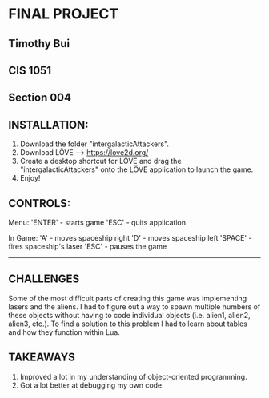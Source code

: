 # FINAL PROJECT
## Timothy Bui
## CIS 1051
## Section 004

## INSTALLATION:

1. Download the folder "intergalacticAttackers".
2. Download LÖVE --> https://love2d.org/
3. Create a desktop shortcut for LÖVE and drag the "intergalacticAttackers" onto the LÖVE application to launch the game.
4. Enjoy!

## CONTROLS:

Menu:
'ENTER' - starts game
'ESC' - quits application

In Game:
'A' - moves spaceship right
'D' - moves spaceship left
'SPACE' - fires spaceship's laser
'ESC' - pauses the game

--------------------------------------------------------------------------------------------------------------------------------------------------

## CHALLENGES

Some of the most difficult parts of creating this game was implementing lasers and the aliens.
I had to figure out a way to spawn multiple numbers of these objects without having to code individual objects (i.e. alien1, alien2, alien3, etc.).
To find a solution to this problem I had to learn about tables and how they function within Lua.

## TAKEAWAYS

1. Improved a lot in my understanding of object-oriented programming.
2. Got a lot better at debugging my own code.
